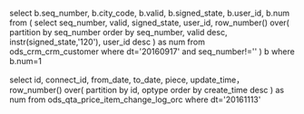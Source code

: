 select 
    b.seq_number,
    b.city_code,
    b.valid,
    b.signed_state,
    b.user_id,
    b.num
from (
    select
        seq_number,
        valid,
        signed_state,
        user_id,
        row_number() over(
            partition by 
                seq_number 
            order by 
                seq_number,
                valid desc,
                instr(signed_state,'120'), 
                user_id desc
        ) as num
    from ods_crm_crm_customer 
    where dt='20160917' 
    and seq_number!=''
) b where b.num=1

select 
    id,
    connect_id,
    from_date,
    to_date,
    piece,
    update_time，
	row_number() over(
        partition by 
            id,
			optype
        order by 
            create_time desc
    ) as num
from ods_qta_price_item_change_log_orc
where dt='20161113'

